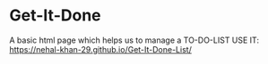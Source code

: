 # Get-It-Done
A basic html page which helps us to manage a TO-DO-LIST
USE IT: https://nehal-khan-29.github.io/Get-It-Done-List/
 
